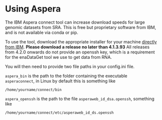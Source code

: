 # Using Aspera

The IBM Aspera connect tool can increase download speeds for large genomic datasets from SRA. This is free but proprietary software from IBM, and is not available via conda or pip.


To use the tool, download the appropriate installer for your machine [directly from IBM](https://www.ibm.com/support/fixcentral/swg/selectFixes?parent=ibm~Other%20software&product=ibm/Other+software/IBM+Aspera+Connect&release=All&platform=All&function=all). **Please download a release no later than 4.1.3.93** All releases from 4.2.0 onwards do not provide an openssh key, which is a requirement for the enaDataGet tool we use to get data from RNA.


You will then need to provide two file paths in your config.ini file.

`aspera_bin` is the path to the folder containing the executable `asperaconnect`, in Linux by default this is something like

`/home/yourname/connect/bin`

`aspera_openssh` is the path to the file `asperaweb_id_dsa.openssh`, something like

`/home/yourname/connect/etc/asperaweb_id_ds.openssh`